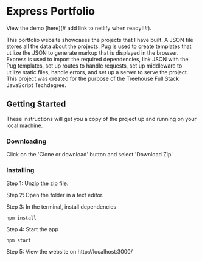 # Express Portfolio

View the demo [here](# add link to netlify when ready!!#).

This portfolio website showcases the projects that I have built. A JSON file stores all the data about the projects. Pug is used to create templates that utilize the JSON to generate markup that is displayed in the browser. Express is used to import the required dependencies, link JSON with the Pug templates, set up routes to handle requests, set up middleware to utilize static files, handle errors, and set up a server to serve the project. This project was created for the purpose of the Treehouse Full Stack JavaScript Techdegree.

## Getting Started

These instructions will get you a copy of the project up and running on your local machine.

### Downloading

Click on the 'Clone or download' button and select 'Download Zip.'

### Installing

Step 1: Unzip the zip file.

Step 2: Open the folder in a text editor.

Step 3: In the terminal, install dependencies

```
npm install
```

Step 4: Start the app

```
npm start
```

Step 5: View the website on http://localhost:3000/
